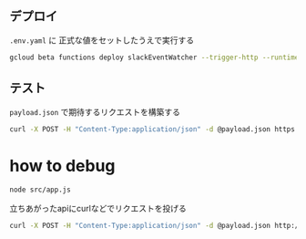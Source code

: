 


## デプロイ
`.env.yaml` に 正式な値をセットしたうえで実行する

```sh
gcloud beta functions deploy slackEventWatcher --trigger-http --runtime nodejs8 --allow-unauthenticated --env-vars-file .env.yaml
```

## テスト
`payload.json` で期待するリクエストを構築する

```sh
curl -X POST -H "Content-Type:application/json" -d @payload.json https://us-central1-slack-bot-creator.cloudfunctions.net/slackEventWatcher
```

# how to debug

```sh
node src/app.js
```

立ちあがったapiにcurlなどでリクエストを投げる

```sh
curl -X POST -H "Content-Type:application/json" -d @payload.json http://localhost:3000
```

